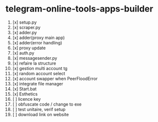 # telegram-online-tools-apps-builder

1. [x] setup.py
2. [x] scraper.py
3. [x] adder.py
4. [x] adder(proxy main app)
5. [x] adder(error handling)
6. [x] proxy update
7. [x] auth.py
8. [x] messagesender.py
9. [x] refaire la structure
10. [x] gestion multi account tg
11. [x] random account select
12. [x] account swapper when PeerFloodError
13. [x] integrate file manager
14. [x] Start.bat
15. [x] Esthetics 
16. [ ] licence key 
17. [ ] obfuscate code / change to exe
18. [ ] test unitaire, verif setup
19. [ ] download link on website
